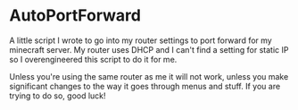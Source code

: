 # AutoPortForward

A little script I wrote to go into my router settings to port forward for my minecraft server. My router uses DHCP and I can't find a setting for static IP so I overengineered this script to do it for me.

Unless you're using the same router as me it will not work, unless you make significant changes to the way it goes through menus and stuff. If you are trying to do so, good luck!

